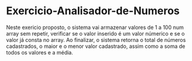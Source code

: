 # Exercicio-Analisador-de-Numeros
 Neste exericio proposto, o sistema vai armazenar valores de 1 a 100 num array sem repetir, verificar se o valor inserido é um valor númerico e se o valor já consta no array. Ao finalizar, o sistema retorna o total de números cadastrados, o maior e o menor valor cadastrado, assim como a soma de todos os valores e a média.  
